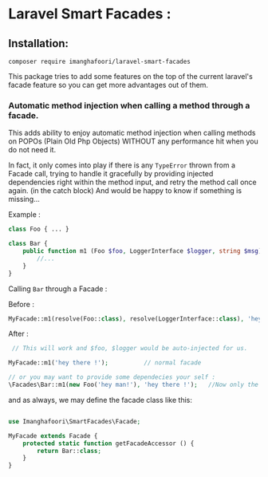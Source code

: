 # Laravel Smart Facades :

## Installation:

```
composer require imanghafoori/laravel-smart-facades
```

This package tries to add some features on the top of the current laravel's facade feature so you can get more advantages out of them.

### Automatic method injection when calling a method through a facade.

This adds ability to enjoy automatic method injection when calling methods on POPOs (Plain Old Php Objects) WITHOUT any performance hit when you do not need it.

In fact, it only comes into play if there is any `TypeError` thrown from a Facade call, trying to handle it gracefully by providing injected dependencies right within the method input,
and retry the method call once again. (in the catch block)
And would be happy to know if something is missing...

Example :
```php
class Foo { ... }

class Bar {
    public function m1 (Foo $foo, LoggerInterface $logger, string $msg) {
        //...
    }
}
```

Calling `Bar` through a Facade :

Before : 
```php
MyFacade::m1(resolve(Foo::class), resolve(LoggerInterface::class), 'hey there !'); 
```

After :
```php
 // This will work and $foo, $logger would be auto-injected for us.

MyFacade::m1('hey there !');          // normal facade

// or you may want to provide some dependecies your self :
\Facades\Bar::m1(new Foo('hey man!'), 'hey there !');   //Now only the Logger is injected
```

and as always, 
we may define the facade class like this:

```php

use Imanghafoori\SmartFacades\Facade;

MyFacade extends Facade {
    protected static function getFacadeAccessor () {
        return Bar::class;
    }
}
```
